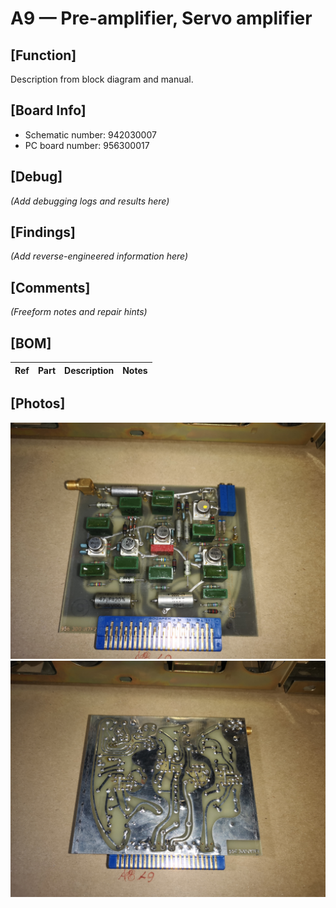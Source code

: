 # A9 — Pre-amplifier, Servo amplifier

## [Function]
Description from block diagram and manual.

## [Board Info]
- Schematic number: 942030007
- PC board number: 956300017

## [Debug]
*(Add debugging logs and results here)*

## [Findings]
*(Add reverse-engineered information here)*

## [Comments]
*(Freeform notes and repair hints)*

## [BOM]
| Ref | Part | Description | Notes |
|-----|------|-------------|-------|

## [Photos]
![Front view](A9_Front.jpg)  
![Back view](A9_Back.jpg)

